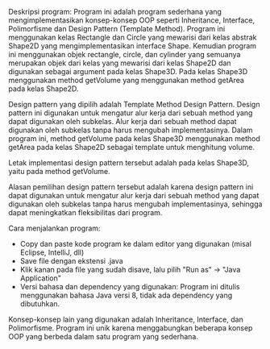 Deskripsi program: 
Program ini adalah program sederhana yang mengimplementasikan konsep-konsep OOP seperti Inheritance, Interface, Polimorfisme dan Design Pattern (Template Method). Program ini menggunakan kelas Rectangle dan Circle yang mewarisi dari kelas abstrak Shape2D yang mengimplementasikan interface Shape. Kemudian program ini menggunakan objek rectangle, circle, dan cylinder yang semuanya merupakan objek dari kelas yang mewarisi dari kelas Shape2D dan digunakan sebagai argument pada kelas Shape3D. Pada kelas Shape3D menggunakan method getVolume yang menggunakan method getArea pada kelas Shape2D.

Design pattern yang dipilih adalah Template Method Design Pattern. Design pattern ini digunakan untuk mengatur alur kerja dari sebuah method yang dapat digunakan oleh subkelas. Alur kerja dari sebuah method dapat digunakan oleh subkelas tanpa harus mengubah implementasinya. Dalam program ini, method getVolume pada kelas Shape3D menggunakan method getArea pada kelas Shape2D sebagai template untuk menghitung volume.

Letak implementasi design pattern tersebut adalah pada kelas Shape3D, yaitu pada method getVolume.

Alasan pemilihan design pattern tersebut adalah karena design pattern ini dapat digunakan untuk mengatur alur kerja dari sebuah method yang dapat digunakan oleh subkelas tanpa harus mengubah implementasinya, sehingga dapat meningkatkan fleksibilitas dari program.

Cara menjalankan program:

- Copy dan paste kode program ke dalam editor yang digunakan (misal Eclipse, IntelliJ, dll)
- Save file dengan ekstensi .java
- Klik kanan pada file yang sudah disave, lalu pilih "Run as" -> "Java Application"
- Versi bahasa dan dependency yang digunakan: Program ini ditulis menggunakan bahasa Java versi 8, tidak ada dependency yang dibutuhkan.

Konsep-konsep lain yang digunakan adalah Inheritance, Interface, dan Polimorfisme. Program ini unik karena menggabungkan beberapa konsep OOP yang berbeda dalam satu program yang sederhana.
